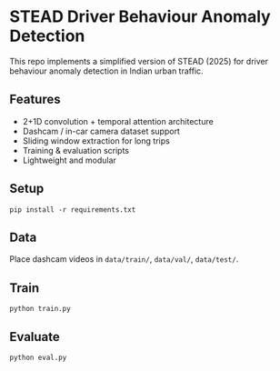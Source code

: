 
# STEAD Driver Behaviour Anomaly Detection

This repo implements a simplified version of STEAD (2025) for driver behaviour anomaly detection in Indian urban traffic.

## Features
- 2+1D convolution + temporal attention architecture
- Dashcam / in-car camera dataset support
- Sliding window extraction for long trips
- Training & evaluation scripts
- Lightweight and modular

## Setup
```
pip install -r requirements.txt
```

## Data
Place dashcam videos in `data/train/`, `data/val/`, `data/test/`.

## Train
```
python train.py
```

## Evaluate
```
python eval.py
```
